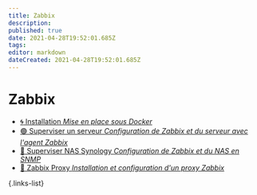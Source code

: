 ```yaml
---
title: Zabbix
description: 
published: true
date: 2021-04-28T19:52:01.685Z
tags: 
editor: markdown
dateCreated: 2021-04-28T19:52:01.685Z
---
```


# Zabbix
- [:cyclone: Installation *Mise en place sous Docker*](/Zabbix/Installation)
- [🟢 Superviser un serveur *Configuration de Zabbix et du serveur avec l'agent Zabbix*](/Zabbix/Agent-Zabbix)
- [🔵 Superviser NAS Synology *Configuration de Zabbix et du NAS en SNMP*](/Zabbix/SNMP)
- [🔴 Zabbix Proxy *Installation et configuration d'un proxy Zabbix*](/Zabbix/Proxy)

{.links-list}